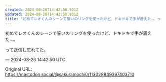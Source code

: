 ```yaml
---
created: 2024-08-26T14:42:50.931Z
updated: 2024-08-26T14:42:50.931Z
title: "初めてレオくんのシーンで誓いのリングを使ったけど、ドキドキで手が震えた…。って送[...]"
---
```


<p>初めてレオくんのシーンで誓いのリングを使ったけど、ドキドキで手が震えた…。</p><p>って送信し忘れてた。</p>

&mdash; 2024-08-26 14:42:50 UTC

Original URL: https://mastodon.social/@sakuramochi0/113028849397403710
